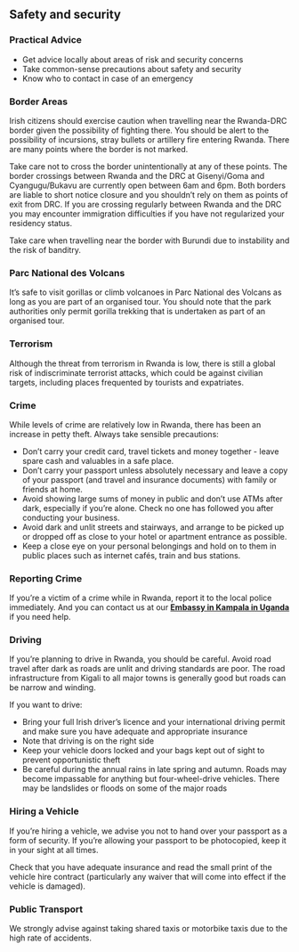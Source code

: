 ## Safety and security

### **Practical Advice**

* Get advice locally about areas of risk and security concerns
* Take common-sense precautions about safety and security
* Know who to contact in case of an emergency

### **Border Areas**

Irish citizens should exercise caution when travelling near the Rwanda-DRC border given the possibility of fighting there. You should be alert to the possibility of incursions, stray bullets or artillery fire entering Rwanda. There are many points where the border is not marked.

Take care not to cross the border unintentionally at any of these points. The border crossings between Rwanda and the DRC at Gisenyi/Goma and Cyangugu/Bukavu are currently open between 6am and 6pm. Both borders are liable to short notice closure and you shouldn’t rely on them as points of exit from DRC. If you are crossing regularly between Rwanda and the DRC you may encounter immigration difficulties if you have not regularized your residency status.

Take care when travelling near the border with Burundi due to instability and the risk of banditry.

### **Parc National des Volcans**

It’s safe to visit gorillas or climb volcanoes in Parc National des Volcans as long as you are part of an organised tour. You should note that the park authorities only permit gorilla trekking that is undertaken as part of an organised tour.

### **Terrorism**

Although the threat from terrorism in Rwanda is low, there is still a global risk of indiscriminate terrorist attacks, which could be against civilian targets, including places frequented by tourists and expatriates.

### **Crime**

While levels of crime are relatively low in Rwanda, there has been an increase in petty theft. Always take sensible precautions:

* Don’t carry your credit card, travel tickets and money together - leave spare cash and valuables in a safe place.
* Don’t carry your passport unless absolutely necessary and leave a copy of your passport (and travel and insurance documents) with family or friends at home.
* Avoid showing large sums of money in public and don’t use ATMs after dark, especially if you’re alone. Check no one has followed you after conducting your business.
* Avoid dark and unlit streets and stairways, and arrange to be picked up or dropped off as close to your hotel or apartment entrance as possible.
* Keep a close eye on your personal belongings and hold on to them in public places such as internet cafés, train and bus stations.

### **Reporting Crime**

If you’re a victim of a crime while in Rwanda, report it to the local police immediately. And you can contact us at our [**Embassy in Kampala in Uganda**](/en/uganda/kampala/) if you need help.

### **Driving**

If you’re planning to drive in Rwanda, you should be careful. Avoid road travel after dark as roads are unlit and driving standards are poor. The road infrastructure from Kigali to all major towns is generally good but roads can be narrow and winding.

If you want to drive:

* Bring your full Irish driver’s licence and your international driving permit and make sure you have adequate and appropriate insurance
* Note that driving is on the right side
* Keep your vehicle doors locked and your bags kept out of sight to prevent opportunistic theft
* Be careful during the annual rains in late spring and autumn. Roads may become impassable for anything but four-wheel-drive vehicles. There may be landslides or floods on some of the major roads

### **Hiring a Vehicle**

If you’re hiring a vehicle, we advise you not to hand over your passport as a form of security. If you’re allowing your passport to be photocopied, keep it in your sight at all times.

Check that you have adequate insurance and read the small print of the vehicle hire contract (particularly any waiver that will come into effect if the vehicle is damaged).

### **Public Transport**

We strongly advise against taking shared taxis or motorbike taxis due to the high rate of accidents.